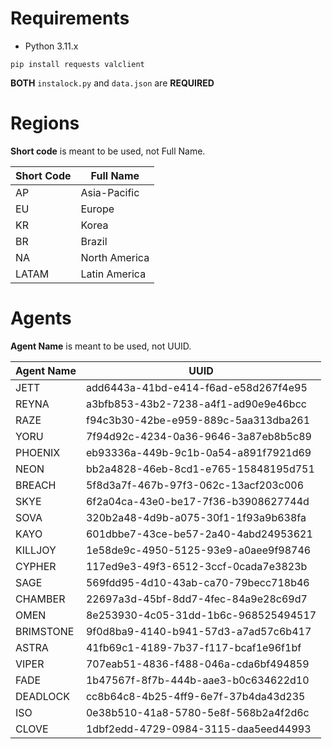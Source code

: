
# Requirements
- Python 3.11.x
```
pip install requests valclient
```
**BOTH** `instalock.py` and `data.json` are **REQUIRED**

# Regions
**Short code** is meant to be used, not Full Name.

| Short Code | Full Name |
| ------ | ------ |
| AP | Asia-Pacific |
| EU | Europe |
| KR | Korea |
| BR | Brazil |
| NA | North America |
| LATAM | Latin America |

# Agents
**Agent Name** is meant to be used, not UUID.

| Agent Name | UUID                                  |
|------------|---------------------------------------|
| JETT       | add6443a-41bd-e414-f6ad-e58d267f4e95 |
| REYNA      | a3bfb853-43b2-7238-a4f1-ad90e9e46bcc |
| RAZE       | f94c3b30-42be-e959-889c-5aa313dba261 |
| YORU       | 7f94d92c-4234-0a36-9646-3a87eb8b5c89 |
| PHOENIX    | eb93336a-449b-9c1b-0a54-a891f7921d69 |
| NEON       | bb2a4828-46eb-8cd1-e765-15848195d751 |
| BREACH     | 5f8d3a7f-467b-97f3-062c-13acf203c006 |
| SKYE       | 6f2a04ca-43e0-be17-7f36-b3908627744d |
| SOVA       | 320b2a48-4d9b-a075-30f1-1f93a9b638fa |
| KAYO       | 601dbbe7-43ce-be57-2a40-4abd24953621 |
| KILLJOY    | 1e58de9c-4950-5125-93e9-a0aee9f98746 |
| CYPHER     | 117ed9e3-49f3-6512-3ccf-0cada7e3823b |
| SAGE       | 569fdd95-4d10-43ab-ca70-79becc718b46 |
| CHAMBER    | 22697a3d-45bf-8dd7-4fec-84a9e28c69d7 |
| OMEN       | 8e253930-4c05-31dd-1b6c-968525494517 |
| BRIMSTONE  | 9f0d8ba9-4140-b941-57d3-a7ad57c6b417 |
| ASTRA      | 41fb69c1-4189-7b37-f117-bcaf1e96f1bf |
| VIPER      | 707eab51-4836-f488-046a-cda6bf494859 |
| FADE       | 1b47567f-8f7b-444b-aae3-b0c634622d10 |
| DEADLOCK   | cc8b64c8-4b25-4ff9-6e7f-37b4da43d235 |
| ISO        | 0e38b510-41a8-5780-5e8f-568b2a4f2d6c |
| CLOVE      | 1dbf2edd-4729-0984-3115-daa5eed44993 |
